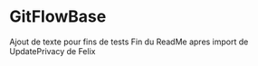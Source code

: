 # GitFlowBase
Ajout de texte pour fins de tests
Fin du ReadMe apres import de UpdatePrivacy de Felix